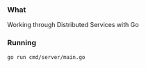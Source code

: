 ### What
Working through Distributed Services with Go

### Running

```shell
go run cmd/server/main.go
```